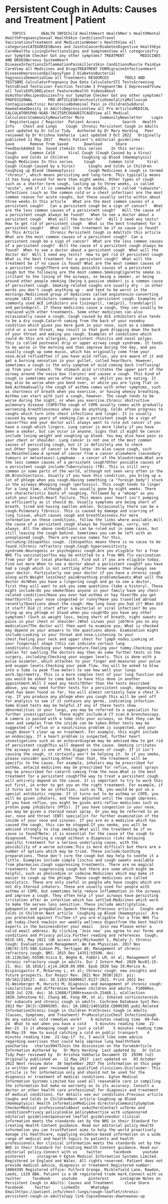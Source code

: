 # Persistent Cough in Adults: Causes and Treatment | Patient

       TOPICS       HEALTH INFOChild HealthHeart HealthMen's HealthMental HealthPregnancySexual HealthSkin ConditionsTravel VaccinationsTreatment and MedicationWomen's HealthView all categoriesCATEGORIESBones and JointsCancerDiabetesDigestive HealthEye CareHealthy LivingInfectionsSigns and SymptomsView all categoriesTry our Symptom Checker Got any other symptoms? TREATMENT       MEDICINES AND DRUGSNervous SystemHeart DiseaseInfectionsInflammationPainkillersSkin ConditionsMuscle PainEye CareView all Medicines and DrugsTREATMENT FORMigraineInfectionHeart DiseaseDepressionEpilepsyType 2 DiabetesBacterial VaginosisDementiaView all Treatments RESOURCES       TOOLS AND TESTSBMI CalculatorPregnancy Due Date CalculatorSTI TestsScreening TestsBlood TestsLiver Function TestsAm I Pregnant?Am I Depressed?View all ToolsEXPLORELatest FeaturesHealth VideosAbout UsAuthorsRecipesQuizzesTry our Symptom Checker Got any other symptoms? PROFESSIONAL       PRO ARTICLESBronchiolitisOsmolalityMolluscum ContagiosumActinic KeratosisAbdominal Pain in ChildrenSubdural HaematomaObesity in AdultsDepressionView all Pro ArticlesMEDICAL CALCULATORSPHQ-9GAD-76CITGPCOGAUDITCAGEView all Medical CalculatorsCommunityNewsletter More       CommunityNewsletter    Login / RegisterLogin / Register  Patient Access  .       Search   Health Info    Chest and Lungs    Cough  Chronic Persistent Cough in Adults Last updated by Dr Colin Tidy   Authored by Dr Mary Harding   Peer reviewed by Dr Krishna Vakharia  Last updated 3 Oct 2022   Originally published 11 May 2017   Meets Patient’s editorial guidelines            Save       Remove from Saved       Download      Share      FeedbackAdded to  Saved itemsIn this series    In this series:     Cough      Common Cold      Viral Cough (Cough Caused by a Virus)      Coughs and Colds in Children      Coughing up Blood (Haemoptysis)      Cough Medicines In this series     Cough      Common Cold      Viral Cough (Cough Caused by a Virus)      Coughs and Colds in Children      Coughing up Blood (Haemoptysis)      Cough Medicines A cough is termed "chronic", which means persisting and long-term. This typically means it has hung around for more than eight weeks. Other types of cough such as a shorter-term cough, lasting up to three weeks, is called "acute", and if it is somewhere in the middle, it's called "subacute". Infections (such as the common cold or a chest infection) are the most common reason for acute coughs, but these usually settle within about three weeks.In this article   What are the most common causes of a persistent cough?   Can a persistent cough be a sign of cancer?   What are the less common causes of a persistent cough?   Will the cause of a persistent cough always be found?   When to see a doctor about a persistent cough   What will the doctor do?   Will I need any tests?   How to get rid of persistent cough   What is the best treatment for a persistent cough?   What will the treatment be if no cause is found? In This Article     Chronic Persistent Cough in AdultsIn this article What are the most common causes of a persistent cough?  Can a persistent cough be a sign of cancer?  What are the less common causes of a persistent cough?  Will the cause of a persistent cough always be found?  When to see a doctor about a persistent cough  What will the doctor do?  Will I need any tests?  How to get rid of persistent cough  What is the best treatment for a persistent cough?  What will the treatment be if no cause is found? What are the most common causes of a persistent cough?There are many possible causes of a persistent cough but the following are the most common.SmokingCigarette smoke is irritant to the lining of the airways, so being a smoker, or being around other people smoking (being a passive smoker) is a common cause of persistent cough. Smoking-related coughs are usually dry - in other words you don't cough anything up - and tend to be worst in the mornings.MedicinesA group of medicines called angiotensin-converting enzyme (ACE) inhibitors commonly cause a persistent cough. Examples of commonly used ACE inhibitors are lisinopril, ramipril, trandolapril and perindopril. If these medicines cause a cough, they can usually be replaced with other treatments. Some other medicines can also occasionally cause a cough. Cough caused by ACE inhibitors also tends to be a dry cough.Catarrh coming from the back of your noseAny condition which gives you more gunk in your nose, such as a common cold or a sore throat, may result in that gunk dripping down the back of your throat and making you cough. Examples of conditions which could do this are allergies, persistent rhinitis and nasal polyps. This is called postnasal drip or upper airway cough syndrome. It tends to be worse in the morning and then improve during the day, and you usually cough up some mucus, which has originally come from your nose.Acid refluxOften if you have acid reflux, you are aware of it and get a burning sensation in your gullet, called heartburn. However, sometimes a cough is the only symptom of acid coming back (refluxing) up from your stomach. The stomach acid irritates the upper part of the airway around the voice box (larynx) and causes a cough. This kind of cough is sometimes worse after eating, or whilst you are eating. It may also be worse when you bend over, or while you are lying flat in bed.AsthmaUsually the cough of asthma comes with other symptoms, such as shortness of breath when you exercise, or having wheezy breathing. Asthma can start with just a cough, however. The cough tends to be worse during the night, or when you exercise.Chronic obstructive pulmonary disease (COPD)The cough of COPD usually comes with gradually worsening breathlessness when you do anything. Colds often progress to coughs which turn into chest infections and linger. It is usually caused by many years of smoking.Can a persistent cough be a sign of cancer?You and your doctor will always want to rule out cancer if you have a cough which lingers. Lung cancer is more likely if you have been a smoker, but can occur in anyone. Signs that it might be cancer include losing weight and coughing up blood. You may also have pain in your chest or shoulder. Lung cancer is not one of the most common causes of persisting cough, but it is definitely one to check out.Other types of cancer in the lungs can also cause cough, such as:Mesothelioma.A spread of cancer from a cancer elsewhere (secondary tumours or metastases).Lymphoma - a cancer of the bloodstream.What are the less common causes of a persistent cough?Other possible causes of a persistent cough include:Tuberculosis (TB). This is still very common in some parts of the world, although not seen very often in the UK.Bronchiectasis. Usually if you have this condition, you bring up a lot of phlegm when you cough.Having something (a "foreign body") stuck in the airways.Whooping cough (pertussis). This cough tends to linger for a long time, although it has usually gone by eight weeks. There are characteristic bouts of coughing, followed by a "whoop" as you catch your breath.Heart failure. This means your heart isn't pumping as efficiently as it should do. Usually symptoms are being short of breath, tired and having swollen ankles. Occasionally there can be a cough.Pulmonary fibrosis. This is caused by damage and scarring of lung tissue, which causes cough and breathlessness.For more information on these conditions, follow the links where available.Will the cause of a persistent cough always be found?Nope, sorry, not always. All the above conditions can be ruled out in some cases, but still leaving the cough behind. Sometimes you can be left with an unexplained cough. There are various names for this, including:Idiopathic cough. (Idiopathic means there is no cause to be found.)Chronic refractory cough.Cough hypersensitivity syndrome.Neurogenic or psychogenic cough.Are you eligible for a free NHS flu vaccination?You may be entitled to a free NHS flu vaccination from your GP or local pharmacist. Find out if you are eligible today. Find out more When to see a doctor about a persistent coughIf you have had a cough which is not settling after three weeks then always see your doctor. Particularly see your doctor if you have a chronic cough along with:Weight lossChest painBreathing problemsSweats.What will the doctor do?When you have a lingering cough and go to see a doctor, first they will want to ask you some questions (take a history). These might include:Do you smoke?Does anyone in your family have any chest-related conditions?Have you ever had asthma or hay fever?Do you get heartburn?Is your nose congested or runny?Have you travelled abroad recently?Questions about the cough: How long have you had it? When did it start? Did it start after a bacterial or viral infection? Do you bring up any phlegm or blood when you cough?Do you have any other symptoms? (Such as weight loss, being short of breath, night sweats or pains in your chest or shoulder.)What is/was your job?Are you on any medication?The doctor will then want to examine you. What is checked may depend on your answers to the questions above. Examination might include:Looking in your throat and nose.Listening to your chest.Feeling your neck and upper chest for lymph nodes.Looking at your fingernail shape (this can indicate certain lung conditions).Checking your temperature.Feeling your tummy.Checking your ankles for swelling.The doctors may then do some further tests in the surgery, including:Checking your oxygen levels. This is done with a pulse oximeter, which attaches to your finger and measures your pulse and oxygen levels.Checking your peak flow. You will be asked to blow into a tube (a peak flow meter) to see how well your lungs work.Spirometry. This is a more complex test of your lung function and you would be asked to come back to have this done in another appointment.Will I need any tests?Other than the tests described above, you may need further tests for a persistent cough, depending on what has been found so far. You will almost certainly have a chest X-ray. If you produce any phlegm when you cough this will be sent off for analysis to see if it contains any germs, indicating infection. Some blood tests may be helpful.If any of these tests show abnormalities in your lungs, you may be referred to a specialist for further investigations. These might include:A CT scan.A bronchoscopy. A camera is passed with a tube into your airways, so that they can be seen and samples from the inside can be taken.Other tests may be suggested if reflux or a nasal/sinus problem is suspected, and your cough doesn't clear up on treatment. For example, this might include an endoscopy. If a heart problem is suspected, further heart investigations such as an echocardiogram may be advised.How to get rid of persistent coughThis will depend on the cause. Smoking irritates the airways and is one of the biggest causes of cough. If it isn't causing the cough, it certainly won't be helping it. So if you smoke, please consider quitting.Other than that, the treatment will be specific to the cause. For example, inhalers may be prescribed for asthma, antacid medicines may be prescribed for reflux, nasal sprays may be prescribed for catarrh coming from the nose.What is the best treatment for a persistent cough?The way to treat a persistent cough will entirely depend on the cause. It is important to try to work this out first, in order to get you on the right treatment. For example, if it turns out to be an infection, such as TB, you would be put on a special antibiotic regime. If it turns out to be asthma or COPD, you will be given inhalers, and these adjusted until the cough improves. If you have reflux, you might be given anti-reflux medicines such as proton pump inhibitors (PPIs). If you have congestion in your nose, you may be given a steroid nasal spray. Or you may be referred to an ear, nose and throat (ENT) specialist for further examination of the inside of your nose and sinuses. If you are on a medicine which has caused the cough, this can be stopped.If you smoke, you will be advised strongly to stop smoking.What will the treatment be if no cause is found?Note: it is essential for the cause of the cough to diagnosed. Treating a cough without a diagnosis risks delaying specific treatment for a serious underlying cause, with the possibility of a worse outcome.This is more difficult but there are a number of options which may be tried. These include:Soothing preparations. These don't cure the cough but may help to soothe it a little. Examples include simple linctus and cough sweets available from pharmacies.Cough suppressing treatments. There are no magical treatments for suppressing cough but there are some which might be helpful, such as pholcodine or codeine.Medicines which may make it easier to cough up the phlegm. These cough medicines are called mucolytics. These are only useful in people who have coughs which are not dry.Steroid inhalers. These are usually used for people with asthma or COPD, but sometimes help reduce inflammation in the airways and improve a cough. They often help if your airways have persisting irritation after an infection which has settled.Medicines which work to make the nerves less sensitive. These include amitriptyline, gabapentin and pregabalin.Speech therapy.Previous article   Coughs and Colds in Children Next article  Coughing up Blood (Haemoptysis)  Are you protected against flu?See if you are eligible for a free NHS flu jab today.Check nowJoin our weekly wellness digestfrom the best health experts in the businessEnter your email   Join now Please enter a valid email address. By clicking ‘Join now’ you agree to our Terms and conditions and Privacy policy.Further reading and references  Cough; NICE CKS, May 2021 (UK access only)Michaudet C, Malaty J; Chronic Cough: Evaluation and Management. Am Fam Physician. 2017 Nov 196(9):575-580.Gibson PG, Vertigan AE; Management of chronic refractory cough. BMJ. 2015 Dec 14351:h5590. doi: 10.1136/bmj.h5590.Visca D, Beghe B, Fabbri LM, et al; Management of chronic refractory cough in adults. Eur J Intern Med. 2020 Nov81:15-21. doi: 10.1016/j.ejim.2020.09.008. Epub 2020 Sep 19.Morice A, Dicpinigaitis P, McGarvey L, et al; Chronic cough: new insights and future prospects. Eur Respir Rev. 2021 Nov 3030(162). pii: 30/162/210127. doi: 10.1183/16000617.0127-2021. Print 2021 Dec 31.Weinberger M, Hurvitz M; Diagnosis and management of chronic cough: similarities and differences between children and adults. F1000Res. 2020 Jul 229. doi: 10.12688/f1000research.25468.1. eCollection 2020.Johnstone KJ, Chang AB, Fong KM, et al; Inhaled corticosteroids for subacute and chronic cough in adults. Cochrane Database Syst Rev. 2013 Mar 28(3):CD009305. doi: 10.1002/14651858.CD009305.pub2.Related InformationChronic Cough in Children ProChronic Cough in Adults (Causes, Symptoms, and Treatment) ProMucolyticsChest InfectionCough  Do any natural cold remedies work?    6 minutes reading time  09-Feb-24  What to eat when you have a cold    5 minutes reading time  22-Dec-23  Is it whooping cough or just a cold?    5 minutes reading time  09-May-19  How to avoid catching a cold on public transport    4 minutes reading time  21-Sep-17  hi, I would like some advice regarding exercises that could help improve lung healththank youCharles   charles99475Join the discussion on the forumsArticle Information Authored by   Dr Mary Harding  Last updated by   Dr Colin Tidy Peer reviewed by  Dr Krishna Vakharia Document ID  29396 (v2)  Originally published on   11 May 2017  Last updated on   03 October 2022 Next review date  30 September 2027 The information on this page is written and peer reviewed by qualified clinicians.Disclaimer: This article is for information only and should not be used for the diagnosis or treatment of medical conditions. Egton Medical Information Systems Limited has used all reasonable care in compiling the information but make no warranty as to its accuracy. Consult a doctor or other health care professional for diagnosis and treatment of medical conditions. For details see our conditions.Previous article  Coughs and Colds in ChildrenNext article Coughing up Blood (Haemoptysis) Health informationMedicine directoryCommunitySymptom CheckerMedical professionalsAbout usAuthorsContact usTerms and conditionsPrivacy policyCookie policyAdvertise with usSponsored editorial guidelinesSponsored leaflet guidelinesOur clinical information meets the standards set by the NHS in their Standard for Creating Health Content guidance. Read our editorial policy.Health information you can trustPatient aims to help the world proactively manage its healthcare, supplying evidence-based information on a wide range of medical and health topics to patients and health professionals.Our clinical information meets the standards set by the NHS in their Standard for Creating Health Content guidance. Read our editorial policy.Connect with us    twitter     facebook     youtube     pinterest     instagram © Egton Medical Information Systems Limited. Registered in England and Wales. All rights reserved. Patient does not provide medical advice, diagnosis or treatment.Registered number: 10004395 Registered office: Fulford Grange, Micklefield Lane, Rawdon, Leeds, LS19 6BA. Patient is a UK registered trade mark.Connect with us    twitter     facebook     youtube     pinterest     instagram Notes on Persistent Cough in Adults: Causes and Treatment     close Share          Facebook     Twitter     LinkedIn     WhatsApp     Emailhttps://patient.info/chest-lungs/cough-leaflet/chronic-persistent-cough-in-adultsCopy link Copiednewnav-downnewnav-up


